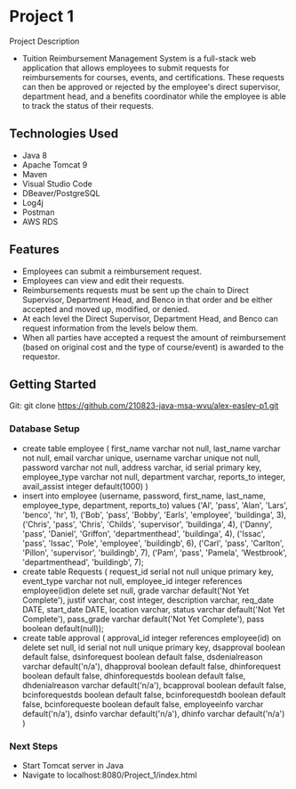 # Project 1
Project Description
 - Tuition Reimbursement Management System is a full-stack web application that allows employees to submit requests for reimbursements for courses, events, and certifications. These requests can then be approved or rejected by the employee's direct supervisor, department head, and a benefits coordinator while the employee is able to track the status of their requests.

## Technologies Used
- Java 8
- Apache Tomcat 9
- Maven
- Visual Studio Code
- DBeaver/PostgreSQL
- Log4j
- Postman
- AWS RDS

## Features
- Employees can submit a reimbursement request.
- Employees can view and edit their requests.
- Reimbursements requests must be sent up the chain to Direct Supervisor, Department Head, and Benco in that order and be either accepted and moved up, modified, or denied.
- At each level the Direct Supervisor, Department Head, and Benco can request information from the levels below them.
- When all parties have accepted a request the amount of reimbursement (based on original cost and the type of course/event) is awarded to the requestor.

## Getting Started
Git:  git clone https://github.com/210823-java-msa-wvu/alex-easley-p1.git

### Database Setup
- create table employee (
first_name varchar not null,
last_name varchar not null,
email varchar unique,
username varchar unique not null,
password varchar not null,
address varchar,
id serial primary key,
employee_type varchar not null,
department varchar,
reports_to integer,
avail_assist integer default(1000)
)
- insert into employee (username, password, first_name, last_name, employee_type, department, reports_to) values
('Al', 'pass', 'Alan', 'Lars', 'benco', 'hr', 1), 
('Bob', 'pass', 'Bobby', 'Earls', 'employee', 'buildinga', 3), 
('Chris', 'pass', 'Chris', 'Childs', 'supervisor', 'buildinga', 4), 
('Danny', 'pass', 'Daniel', 'Griffon', 'departmenthead', 'buildinga', 4), 
('Issac', 'pass', 'Issac', 'Pole', 'employee', 'buildingb', 6), 
('Carl', 'pass', 'Carlton', 'Pillon', 'supervisor', 'buildingb', 7),
('Pam', 'pass', 'Pamela', 'Westbrook', 'departmenthead', 'buildingb', 7);
- create table Requests (
request_id serial not null unique primary key,
event_type varchar not null,
employee_id integer  references employee(id)on delete set null,
grade varchar default('Not Yet Complete'),
justif varchar,
cost integer,
description varchar,
req_date DATE,
start_date DATE,
location varchar,
status varchar default('Not Yet Complete'),
pass_grade varchar default('Not Yet Complete'),
pass boolean default(null));
- create table approval (
approval_id integer references employee(id) on delete set null,
id serial not null unique primary key,
dsapproval boolean default false,
dsinforequest boolean default false,
dsdenialreason varchar default('n/a'),
dhapproval boolean default false,
dhinforequest boolean default false,
dhinforequestds boolean default false,
dhdenialreason varchar default('n/a'),
bcapproval boolean default false,
bcinforequestds boolean default false,
bcinforequestdh boolean default false,
bcinforequeste boolean default false,
employeeinfo varchar default('n/a'),
dsinfo varchar default('n/a'),
dhinfo varchar default('n/a')
)
### Next Steps
- Start Tomcat server in Java
- Navigate to localhost:8080/Project_1/index.html
